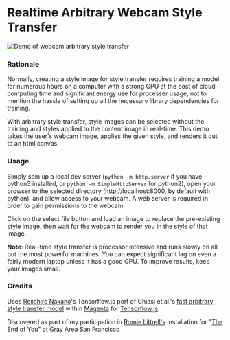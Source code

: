 # Realtime Arbitrary Webcam Style Transfer

![Demo of webcam arbitrary style transfer](https://raw.githubusercontent.com/heaversm/arbitrary-webcam-style-transfer/master/src/demo.gif)

### Rationale

Normally, creating a style image for style transfer requires training a model for numerous hours on a computer with a strong GPU at the cost of cloud computing time and significant energy use for processer usage, not to mention the hassle of setting up all the necessary library dependencies for training. 

With arbitrary style transfer, style images can be selected without the training and styles applied to the content image in real-time. This demo takes the user's webcam image, applies the given style, and renders it out to an html canvas. 

### Usage

Simply spin up a local dev server (`python -m http.server` if you have python3 installed, or `python -m SimpleHttpServer` for python2), open your browser to the selected directory (http://localhost:8000, by default with python), and allow access to your webcam. A web server is required in order to gain permissions to the webcam.

Click on the select file button and load an image to replace the pre-existing style image, then wait for the webcam to render you in the style of that image.

**Note**: Real-time style transfer is processor intensive and runs slowly on all but the most powerful machines. You can expect significant lag on even a fairly modern laptop unless it has a good GPU. To improve results, keep your images small.



### Credits

Uses [Reiichiro Nakano](https://github.com/reiinakano/arbitrary-image-stylization-tfjs)'s Tensorflow.js port of Ghiasi et al.'s [fast arbitrary style transfer model](https://github.com/tensorflow/magenta/tree/master/magenta/models/arbitrary_image_stylization) within [Magenta](https://magenta.tensorflow.org/) for [Tensorflow.js](https://www.tensorflow.org/js).

Discovered as part of my participation in [Romie Littrell's](https://www.linkedin.com/in/romie-littrell/) installation for "[The End of You](https://endofyou.io/)" at [Gray Area](https://grayarea.org/) San Francisco

